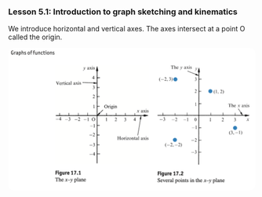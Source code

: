 ### Lesson 5.1: Introduction to graph sketching and kinematics

We introduce horizontal and vertical axes. The axes intersect at a point O called the origin.

<img src="./img/Graphs of functions.png" width=600px style="border-radius: 10px"/>
